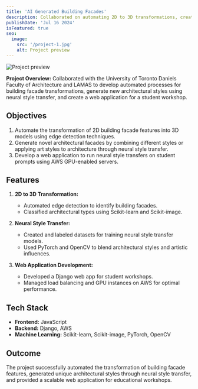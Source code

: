 ```yaml
---
title: 'AI Generated Building Facades'
description: Collaborated on automating 2D to 3D transformations, creating new architectural facades using neural style transfer, and developing a Django web app with AWS GPU-enabled servers.
publishDate: 'Jul 16 2024'
isFeatured: true
seo:
  image:
    src: '/project-1.jpg'
    alt: Project preview
---
```


![Project preview](/project-1.jpg)

**Project Overview:**
Collaborated with the University of Toronto Daniels Faculty of Architecture and LAMAS to develop automated processes for building facade transformations, generate new architectural styles using neural style transfer, and create a web application for a student workshop.

## Objectives

1. Automate the transformation of 2D building facade features into 3D models using edge detection techniques.
2. Generate novel architectural facades by combining different styles or applying art styles to architecture through neural style transfer.
3. Develop a web application to run neural style transfers on student prompts using AWS GPU-enabled servers.

## Features

1. **2D to 3D Transformation:**

   - Automated edge detection to identify building facades.
   - Classified architectural types using Scikit-learn and Scikit-image.

2. **Neural Style Transfer:**

   - Created and labeled datasets for training neural style transfer models.
   - Used PyTorch and OpenCV to blend architectural styles and artistic influences.

3. **Web Application Development:**

   - Developed a Django web app for student workshops.
   - Managed load balancing and GPU instances on AWS for optimal performance.

## Tech Stack

- **Frontend:** JavaScript
- **Backend:** Django, AWS
- **Machine Learning:** Scikit-learn, Scikit-image, PyTorch, OpenCV

## Outcome

The project successfully automated the transformation of building facade features, generated unique architectural styles through neural style transfer, and provided a scalable web application for educational workshops.
